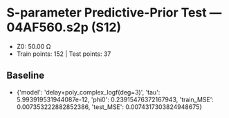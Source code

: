 # S-parameter Predictive-Prior Test — 04AF560.s2p (S12)
- Z0: 50.00 Ω
- Train points: 152  |  Test points: 37

## Baseline
- {'model': 'delay+poly_complex_logf(deg=3)', 'tau': 5.993919531944087e-12, 'phi0': 0.23915476372167943, 'train_MSE': 0.007353222882852386, 'test_MSE': 0.0074317303824948675}